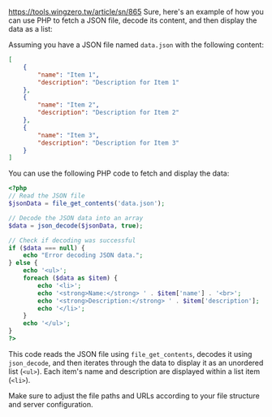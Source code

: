 https://tools.wingzero.tw/article/sn/865
Sure, here's an example of how you can use PHP to fetch a JSON file, decode its content, and then display the data as a list:

Assuming you have a JSON file named `data.json` with the following content:

```json
[
    {
        "name": "Item 1",
        "description": "Description for Item 1"
    },
    {
        "name": "Item 2",
        "description": "Description for Item 2"
    },
    {
        "name": "Item 3",
        "description": "Description for Item 3"
    }
]
```

You can use the following PHP code to fetch and display the data:

```php
<?php
// Read the JSON file
$jsonData = file_get_contents('data.json');

// Decode the JSON data into an array
$data = json_decode($jsonData, true);

// Check if decoding was successful
if ($data === null) {
    echo "Error decoding JSON data.";
} else {
    echo '<ul>';
    foreach ($data as $item) {
        echo '<li>';
        echo '<strong>Name:</strong> ' . $item['name'] . '<br>';
        echo '<strong>Description:</strong> ' . $item['description'];
        echo '</li>';
    }
    echo '</ul>';
}
?>
```

This code reads the JSON file using `file_get_contents`, decodes it using `json_decode`, and then iterates through the data to display it as an unordered list (`<ul>`). Each item's name and description are displayed within a list item (`<li>`).

Make sure to adjust the file paths and URLs according to your file structure and server configuration.
